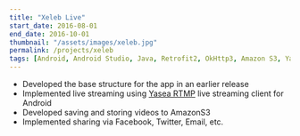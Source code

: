 ```yaml
---
title: "Xeleb Live"
start_date: 2016-08-01
end_date: 2016-10-01
thumbnail: "/assets/images/xeleb.jpg"
permalink: /projects/xeleb
tags: [Android, Android Studio, Java, Retrofit2, OkHttp3, Amazon S3, Yasea]
---
```


- Developed the base structure for the app in an earlier release
- Implemented live streaming using [Yasea RTMP](https://github.com/begeekmyfriend/yasea) live streaming client for Android 
- Developed saving and storing videos to AmazonS3
- Implemented sharing via Facebook, Twitter, Email, etc.
